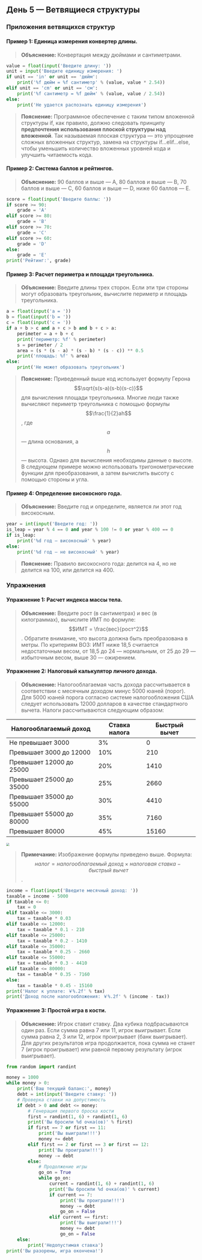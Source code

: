 ## День 5 — Ветвящиеся структуры

### Приложения ветвящихся структур

#### Пример 1: Единица измерения конвертер длины.

> **Объяснение:** Конвертация между дюймами и сантиметрами.

```Python
value = float(input('Введите длину: '))
unit = input('Введите единицу измерения: ')
if unit == 'in' or unit == 'дюйм':
    print('%f дюйм = %f сантиметр' % (value, value * 2.54))
elif unit == 'cm' or unit == 'см':
    print('%f сантиметр = %f дюйм' % (value, value / 2.54))
else:
    print('Не удается распознать единицу измерения')
```

> **Пояснение:** Программное обеспечение с таким типом вложенной структуры if, как правило, должно следовать принципу **предпочтения использования плоской структуры над вложенной**. Так называемая плоская структура — это упрощение сложных вложенных структур, замена на структуры if...elif...else, чтобы уменьшить количество вложенных уровней кода и улучшить читаемость кода.

#### Пример 2: Система баллов и рейтингов.

> **Объяснение:** 90 баллов и выше — A, 80 баллов и выше — B, 70 баллов и выше — C, 60 баллов и выше — D, ниже 60 баллов — E.

```Python
score = float(input('Введите баллы: '))
if score >= 90:
    grade = 'A'
elif score >= 80:
    grade = 'B'
elif score >= 70:
    grade = 'C'
elif score >= 60:
    grade = 'D'
else:
    grade = 'E'
print('Рейтинг:', grade)
```

#### Пример 3: Расчет периметра и площади треугольника.

> **Объяснение:** Введите длины трех сторон. Если эти три стороны могут образовать треугольник, вычислите периметр и площадь треугольника.

```Python
a = float(input('a = '))
b = float(input('b = '))
c = float(input('c = '))
if a + b > c and a + c > b and b + c > a:
    perimeter = a + b + c
    print('периметр: %f' % perimeter)
    s = perimeter / 2
    area = (s * (s - a) * (s - b) * (s - c)) ** 0.5
    print('площадь: %f' % area)
else:
    print('Не может образовать треугольник')
```

> **Пояснение:** Приведенный выше код использует формулу Герона $$\sqrt{s(s-a)(s-b)(s-c)}$$ для вычисления площади треугольника. Многие люди также вычисляют периметр треугольника с помощью формулы $$\frac{1}{2}ah$$, где $$a$$ — длина основания, а $$h$$ — высота. Однако для вычисления необходимы данные о высоте. В следующем примере можно использовать тригонометрические функции для преобразования, а затем вычислить высоту с помощью стороны и угла.

#### Пример 4: Определение високосного года.

> **Объяснение:** Введите год и определите, является ли этот год високосным.

```Python
year = int(input('Введите год: '))
is_leap = year % 4 == 0 and year % 100 != 0 or year % 400 == 0
if is_leap:
    print('%d год — високосный' % year)
else:
    print('%d год — не високосный' % year)
```

> **Пояснение:** Правило високосного года: делится на 4, но не делится на 100, или делится на 400.

### Упражнения

#### Упражнение 1: Расчет индекса массы тела.

> **Объяснение:** Введите рост (в сантиметрах) и вес (в килограммах), вычислите ИМТ по формуле: $$ИМТ = \frac{вес}{рост^2}$$. Обратите внимание, что высота должна быть преобразована в метры. По критериям ВОЗ: ИМТ ниже 18,5 считается недостаточным весом, от 18,5 до 24 — нормальным, от 25 до 29 — избыточным весом, выше 30 — ожирением.

#### Упражнение 2: Налоговый калькулятор личного дохода.

> **Объяснение:** Налогооблагаемая часть дохода рассчитывается в соответствии с месячным доходом минус 5000 юаней (порог). Для 5000 юаней порога согласно системе налогообложения США следует использовать 12000 долларов в качестве стандартного вычета. Налоги рассчитываются следующим образом:

| Налогооблагаемый доход | Ставка налога | Быстрый вычет |
| ------ | ------ | -------- |
| Не превышает 3000 | 3% | 0 |
| Превышает 3000 до 12000 | 10% | 210 |
| Превышает 12000 до 25000 | 20% | 1410 |
| Превышает 25000 до 35000 | 25% | 2660 |
| Превышает 35000 до 55000 | 30% | 4410 |
| Превышает 55000 до 80000 | 35% | 7160 |
| Превышает 80000 | 45% | 15160 |

<img src="./res/formula.png" style="zoom:50%;">

> **Примечание:** Изображение формулы приведено выше. Формула: $$налог = налогооблагаемый~доход \times налоговая~ставка - быстрый~вычет$$.

```Python
income = float(input('Введите месячный доход: '))
taxable = income - 5000
if taxable <= 0:
    tax = 0
elif taxable <= 3000:
    tax = taxable * 0.03
elif taxable <= 12000:
    tax = taxable * 0.1 - 210
elif taxable <= 25000:
    tax = taxable * 0.2 - 1410
elif taxable <= 35000:
    tax = taxable * 0.25 - 2660
elif taxable <= 55000:
    tax = taxable * 0.3 - 4410
elif taxable <= 80000:
    tax = taxable * 0.35 - 7160
else:
    tax = taxable * 0.45 - 15160
print('Налог к уплате: ￥%.2f' % tax)
print('Доход после налогообложения: ￥%.2f' % (income - tax))
```

#### Упражнение 3: Простой игра в кости.

> **Объяснение:** Игрок ставит ставку. Два кубика подбрасываются один раз. Если сумма равна 7 или 11, игрок выигрывает. Если сумма равна 2, 3 или 12, игрок проигрывает (банк выигрывает). Для других результатов игра продолжается, пока сумма не станет 7 (игрок проигрывает) или равной первому результату (игрок выигрывает).

```Python
from random import randint

money = 1000
while money > 0:
    print('Ваш текущий баланс:', money)
    debt = int(input('Введите ставку: '))
    # Проверка ставки на допустимость
    if debt > 0 and debt <= money:
        # Генерация первого броска кости
        first = randint(1, 6) + randint(1, 6)
        print('Вы бросили %d очка(ов)' % first)
        if first == 7 or first == 11:
            print('Вы выиграли!!!')
            money += debt
        elif first == 2 or first == 3 or first == 12:
            print('Вы проиграли!!!')
            money -= debt
        else:
            # Продолжение игры
            go_on = True
            while go_on:
                current = randint(1, 6) + randint(1, 6)
                print('Вы бросили %d очка(ов)' % current)
                if current == 7:
                    print('Вы проиграли!!!')
                    money -= debt
                    go_on = False
                elif current == first:
                    print('Вы выиграли!!!')
                    money += debt
                    go_on = False
    else:
        print('Недопустимая ставка')
print('Вы разорены, игра окончена!')
```
